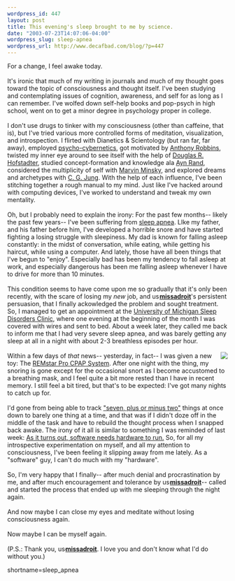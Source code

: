 ```yaml
--- 
wordpress_id: 447
layout: post
title: This evening's sleep brought to me by science.
date: "2003-07-23T14:07:06-04:00"
wordpress_slug: sleep-apnea
wordpress_url: http://www.decafbad.com/blog/?p=447
---
```

For a change, I feel awake today.<br /><br />It's ironic that much of my writing in journals and much of my thought goes toward the topic of consciousness and thought itself.  I've been studying and contemplating issues of cognition, awareness, and self for as long as I can remember.  I've wolfed down self-help books and pop-psych in high school, went on to get a minor degree in psychology proper in college.  <br /><br />I don't use drugs to tinker with my consciousness (other than caffeine, that is), but I've tried various more controlled forms of meditation, visualization, and introspection.  I flirted with Dianetics & Scientology (but ran far, far away), employed <a href="http://www.amazon.com/exec/obidos/ASIN/0671700758/0xdecafbad-20">psycho-cybernetics</a>, got motivated by <a href="http://www.amazon.com/exec/obidos/ASIN/0671791540/0xdecafbad-20">Anthony Robbins</a>, twisted my inner eye around to see itself with the help of <a href="http://www.amazon.com/exec/obidos/tg/detail/-/0465026567/0xdecafbad-20">Douglas R. Hofstadter</a>, studied concept-formation and knowledge ala <a href="http://www.amazon.com/exec/obidos/ASIN/0452010306/0xdecafbad-20">Ayn Rand</a>, considered the multiplicity of self with <a href="http://www.amazon.com/exec/obidos/ASIN/0671657135/0xdecafbad-20">Marvin Minsky</a>, and explored dreams and archetypes with <a href="http://www.amazon.com/exec/obidos/ASIN/0440351839/0xdecafbad-20">C. G. Jung</a>.  With the help of each influence, I've been stitching together a rough manual to my mind.  Just like I've hacked around with computing devices, I've worked to understand and tweak my own mentality.  <br /><br />Oh, but I probably need to explain the irony: For the past few months-- likely the past few years-- I've been suffering from <a href="http://www.sleepapnea.org/geninfo.html#defined">sleep apnea</a>.  LIke my father, and his father before him, I've developed a horrible snore and have started fighting a losing struggle with sleepiness.  My dad is known for falling asleep constantly: in the midst of conversation, while eating, while getting his haircut, while using a computer.  And lately, those have all been things that I've begun to "enjoy".  Especially bad has been my tendency to fall asleep at work, and especially dangerous has been me falling asleep whenever I have to drive for more than 10 minutes.<br /><br />This condition seems to have come upon me so gradually that it's only been recently, with the scare of losing my <i>new</i> job, and <span class='ljuser' style='white-space:nowrap;'><a href='http://www.livejournal.com/userinfo.bml?user=missadroit'><img src='http://stat.livejournal.com/img/userinfo.gif' alt='userinfo' width='17' height='17' style='vertical-align:bottom;border:0;' /></a><a href='http://www.livejournal.com/users/missadroit/'><b>missadroit</b></a></span>'s persistent persuasion, that I finally ackowledged the problem and sought treatment.  So, I managed to get an appointment at the <a href="http://www.med.umich.edu/neuro/sleep.htm">University of Michigan Sleep Disorders Clinic</a>, where one evening at the beginning of the month I was covered with wires and sent to bed.  About a week later, they called me back to inform me that I had very severe sleep apnea, and was barely getting any sleep at all in a night with about 2-3 breathless episodes per hour.<br /><br /><a href="http://www.respironicsremstar.com/features_pro.htm"><img src="http://www.respironicsremstar.com/images/exploded_humid.gif" border="0" align="right"></a>Within a few days of <i>that</i> news-- yesterday, in fact-- I was given a new toy: The <a href="http://www.respironicsremstar.com/features_pro.htm">REMstar Pro CPAP System</a>.  After one night with the thing, my snoring is gone except for the occasional snort as I become accustomed to a breathing mask, and I feel quite a bit more rested than I have in recent memory.  I still feel a bit tired, but that's to be expected: I've got many nights to catch up for.<br /><br />I'd gone from being able to track <a href="http://www.well.com/user/smalin/miller.html">"seven, plus or minus two"</a> things at once down to barely one thing at a time, and that was if I didn't doze off in the middle of the task and have to rebuild the thought process when I snapped back awake.  The irony of it all is similar to something I was reminded of last week: <a href="http://www.decafbad.com/blog/geek/1058457401.html">As it turns out, software needs hardware to run.</a>  So, for all my introspective experimentation on myself, and all my attention to consciousness, I've been feeling it slipping away from me lately.  As a "software" guy, I can't do much with my "hardware".  <br /><br />So, I'm very happy that I finally-- after much denial and procrastination by me, and after much encouragement and tolerance by <span class='ljuser' style='white-space:nowrap;'><a href='http://www.livejournal.com/userinfo.bml?user=missadroit'><img src='http://stat.livejournal.com/img/userinfo.gif' alt='userinfo' width='17' height='17' style='vertical-align:bottom;border:0;' /></a><a href='http://www.livejournal.com/users/missadroit/'><b>missadroit</b></a></span>-- called and started the process that ended up with me sleeping through the night again.<br /><br />And now maybe I can close my eyes and meditate without losing consciousness again.<br /><br />Now maybe I can be myself again.<br /><br />(P.S.:  Thank you, <span class='ljuser' style='white-space:nowrap;'><a href='http://www.livejournal.com/userinfo.bml?user=missadroit'><img src='http://stat.livejournal.com/img/userinfo.gif' alt='userinfo' width='17' height='17' style='vertical-align:bottom;border:0;' /></a><a href='http://www.livejournal.com/users/missadroit/'><b>missadroit</b></a></span>.  I love you and don't know what I'd do without you.)
<!--more-->
shortname=sleep_apnea
